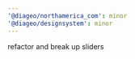 ```yaml
---
'@diageo/northamerica_com': minor
'@diageo/designsystem': minor
---
```


refactor and break up sliders
